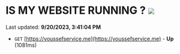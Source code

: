 # IS MY WEBSITE RUNNING ? [![](https://img.shields.io/static/v1?label=Sponsor&message=%E2%9D%A4&logo=GitHub&color=%23fe8e86)](https://github.com/sponsors/<username>)

Last updated: **9/20/2023, 3:41:04 PM**

- `GET` [https://youssefservice.me](https://youssefservice.me) - **Up** (1081ms)
